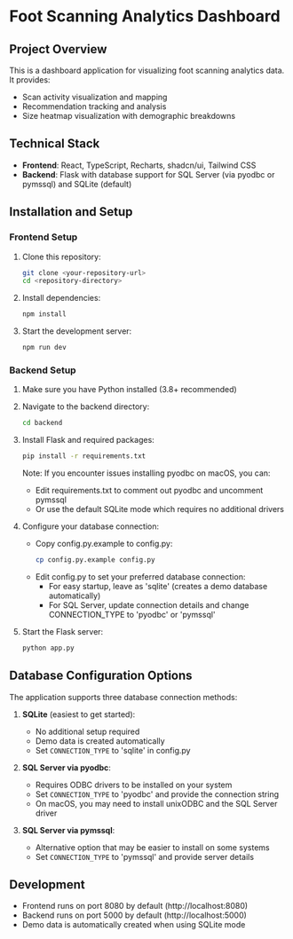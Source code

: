 
# Foot Scanning Analytics Dashboard

## Project Overview
This is a dashboard application for visualizing foot scanning analytics data. It provides:
- Scan activity visualization and mapping
- Recommendation tracking and analysis
- Size heatmap visualization with demographic breakdowns

## Technical Stack
- **Frontend**: React, TypeScript, Recharts, shadcn/ui, Tailwind CSS
- **Backend**: Flask with database support for SQL Server (via pyodbc or pymssql) and SQLite (default)

## Installation and Setup

### Frontend Setup
1. Clone this repository:
   ```sh
   git clone <your-repository-url>
   cd <repository-directory>
   ```

2. Install dependencies:
   ```sh
   npm install
   ```

3. Start the development server:
   ```sh
   npm run dev
   ```

### Backend Setup
1. Make sure you have Python installed (3.8+ recommended)

2. Navigate to the backend directory:
   ```sh
   cd backend
   ```

3. Install Flask and required packages:
   ```sh
   pip install -r requirements.txt
   ```
   
   Note: If you encounter issues installing pyodbc on macOS, you can:
   - Edit requirements.txt to comment out pyodbc and uncomment pymssql
   - Or use the default SQLite mode which requires no additional drivers

4. Configure your database connection:
   - Copy config.py.example to config.py:
     ```sh
     cp config.py.example config.py
     ```
   - Edit config.py to set your preferred database connection:
     - For easy startup, leave as 'sqlite' (creates a demo database automatically)
     - For SQL Server, update connection details and change CONNECTION_TYPE to 'pyodbc' or 'pymssql'

5. Start the Flask server:
   ```sh
   python app.py
   ```

## Database Configuration Options

The application supports three database connection methods:

1. **SQLite** (easiest to get started):
   - No additional setup required
   - Demo data is created automatically
   - Set `CONNECTION_TYPE` to 'sqlite' in config.py

2. **SQL Server via pyodbc**:
   - Requires ODBC drivers to be installed on your system
   - Set `CONNECTION_TYPE` to 'pyodbc' and provide the connection string
   - On macOS, you may need to install unixODBC and the SQL Server driver

3. **SQL Server via pymssql**:
   - Alternative option that may be easier to install on some systems
   - Set `CONNECTION_TYPE` to 'pymssql' and provide server details

## Development
- Frontend runs on port 8080 by default (http://localhost:8080)
- Backend runs on port 5000 by default (http://localhost:5000)
- Demo data is automatically created when using SQLite mode
